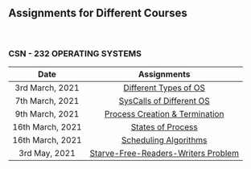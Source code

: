 ## Assignments for Different Courses

<br/>

### CSN - 232 OPERATING SYSTEMS


|       Date       | Assignments |
|:----------------:|:----------------------------------------:|
| 3rd March, 2021 | [Different Types of OS](/CSN%20-%20232/Reading%20Assignment%20-%201/Reading%20Assignment%20-%201.pdf) |
| 7th March, 2021 | [SysCalls of Different OS](/CSN%20-%20232/Reading%20Assignment%20-%202/Reading%20Assignment%20-%202.pdf) | 
| 9th March, 2021 | [Process Creation & Termination](/CSN%20-%20232/Reading%20Assignment%20-%203/Reading%20Assignment%20-%203.pdf) |
| 16th March, 2021 | [States of Process](/CSN%20-%20232/Reading%20Assignment%20-%204/Reading%20Assignment%20-%204.pdf) |
| 16th March, 2021 | [Scheduling Algorithms](/CSN%20-%20232/Reading%20Assignment%20-%205/Reading%20Assignment%20-%205.pdf) | 
| 3rd May, 2021 | [Starve-Free-Readers-Writers Problem](https://github.com/abhinavsaini9/Starve-Free-Readers-Writers-Problem)
